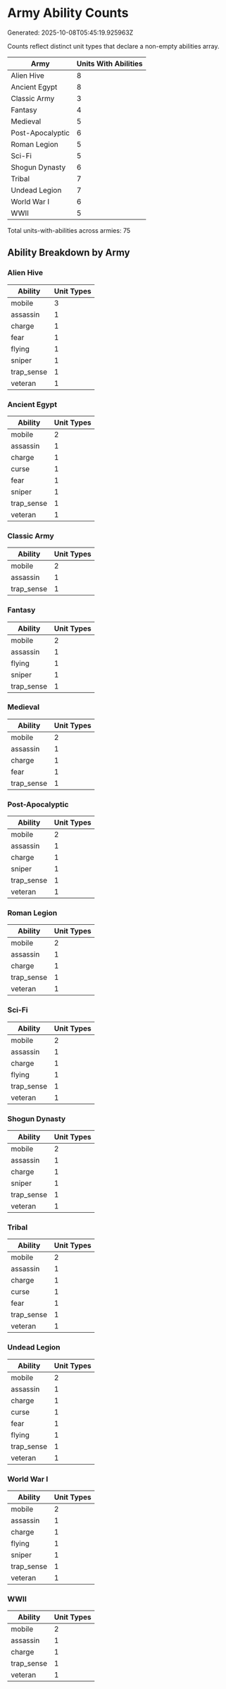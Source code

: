 # Army Ability Counts

Generated: 2025-10-08T05:45:19.925963Z

Counts reflect distinct unit types that declare a non-empty abilities array.

| Army             | Units With Abilities |
| ---------------- | -------------------- |
| Alien Hive       | 8                    |
| Ancient Egypt    | 8                    |
| Classic Army     | 3                    |
| Fantasy          | 4                    |
| Medieval         | 5                    |
| Post-Apocalyptic | 6                    |
| Roman Legion     | 5                    |
| Sci-Fi           | 5                    |
| Shogun Dynasty   | 6                    |
| Tribal           | 7                    |
| Undead Legion    | 7                    |
| World War I      | 6                    |
| WWII             | 5                    |

Total units-with-abilities across armies: 75

## Ability Breakdown by Army

### Alien Hive
| Ability    | Unit Types |
| ---------- | ---------- |
| mobile     | 3          |
| assassin   | 1          |
| charge     | 1          |
| fear       | 1          |
| flying     | 1          |
| sniper     | 1          |
| trap_sense | 1          |
| veteran    | 1          |

### Ancient Egypt
| Ability    | Unit Types |
| ---------- | ---------- |
| mobile     | 2          |
| assassin   | 1          |
| charge     | 1          |
| curse      | 1          |
| fear       | 1          |
| sniper     | 1          |
| trap_sense | 1          |
| veteran    | 1          |

### Classic Army
| Ability    | Unit Types |
| ---------- | ---------- |
| mobile     | 2          |
| assassin   | 1          |
| trap_sense | 1          |

### Fantasy
| Ability    | Unit Types |
| ---------- | ---------- |
| mobile     | 2          |
| assassin   | 1          |
| flying     | 1          |
| sniper     | 1          |
| trap_sense | 1          |

### Medieval
| Ability    | Unit Types |
| ---------- | ---------- |
| mobile     | 2          |
| assassin   | 1          |
| charge     | 1          |
| fear       | 1          |
| trap_sense | 1          |

### Post-Apocalyptic
| Ability    | Unit Types |
| ---------- | ---------- |
| mobile     | 2          |
| assassin   | 1          |
| charge     | 1          |
| sniper     | 1          |
| trap_sense | 1          |
| veteran    | 1          |

### Roman Legion
| Ability    | Unit Types |
| ---------- | ---------- |
| mobile     | 2          |
| assassin   | 1          |
| charge     | 1          |
| trap_sense | 1          |
| veteran    | 1          |

### Sci-Fi
| Ability    | Unit Types |
| ---------- | ---------- |
| mobile     | 2          |
| assassin   | 1          |
| charge     | 1          |
| flying     | 1          |
| trap_sense | 1          |
| veteran    | 1          |

### Shogun Dynasty
| Ability    | Unit Types |
| ---------- | ---------- |
| mobile     | 2          |
| assassin   | 1          |
| charge     | 1          |
| sniper     | 1          |
| trap_sense | 1          |
| veteran    | 1          |

### Tribal
| Ability    | Unit Types |
| ---------- | ---------- |
| mobile     | 2          |
| assassin   | 1          |
| charge     | 1          |
| curse      | 1          |
| fear       | 1          |
| trap_sense | 1          |
| veteran    | 1          |

### Undead Legion
| Ability    | Unit Types |
| ---------- | ---------- |
| mobile     | 2          |
| assassin   | 1          |
| charge     | 1          |
| curse      | 1          |
| fear       | 1          |
| flying     | 1          |
| trap_sense | 1          |
| veteran    | 1          |

### World War I
| Ability    | Unit Types |
| ---------- | ---------- |
| mobile     | 2          |
| assassin   | 1          |
| charge     | 1          |
| flying     | 1          |
| sniper     | 1          |
| trap_sense | 1          |
| veteran    | 1          |

### WWII
| Ability    | Unit Types |
| ---------- | ---------- |
| mobile     | 2          |
| assassin   | 1          |
| charge     | 1          |
| trap_sense | 1          |
| veteran    | 1          |

